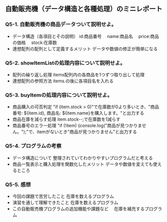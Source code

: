 ## 自動販売機（データ構造と各種処理）のミニレポート
### Q5-1. 自動販売機の商品データついて説明せよ。
* データ構造（各項目とその説明）
  id:商品番号
　name:商品名
　price:商品の価格
　stock:在庫数
* 連想配列の配列として定義するメリット
  データや数値の修正が簡単になる
### Q5-2. showItemListの処理内容について説明せよ。
* 配列の繰り返し処理
  items配列内の各商品を1つずつ取り出して処理
* 連想配列の参照方法
  items.の後に各項目名を入れる
### Q5-3. buyItemの処理内容について説明せよ。
* 商品購入の可否判定
  "if (item.stock > 0)"で在庫数が0より多いとき、"商品番号: ${item.id}, 商品名: ${item.name}を購入します。"と出力する
* 商品在庫を減らす処理
  item.stock--;で在庫数を1減らす
* 商品番号のエラー処理
  "if (!item) {console.log("商品が見つかりません。");"で、itemがないとき"商品が見つかりません"と出力する
### Q5-4. プログラムの考察
* データ構造について
  整理されていてわかりやすいプログラムだと考える
* 商品一覧表示と購入処理を関数化したメリット
  データや数値を変えても使えるところ
### Q5-5. 感想
* 今回の課題で苦労したこと
  在庫を数えるプログラム
* 演習を通して理解できたこと
  在庫を数えるプログラム
* この自動販売機プログラムの追加機能や課題など
　在庫を補充するプログラム
